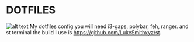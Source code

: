 # DOTFILES
![alt text](https://cdn.discordapp.com/attachments/453276566122659844/560325173958541312/unknown.png)
My dotfiles config
you will need i3-gaps, polybar, feh, ranger.
and st terminal the build I use is https://github.com/LukeSmithxyz/st.

